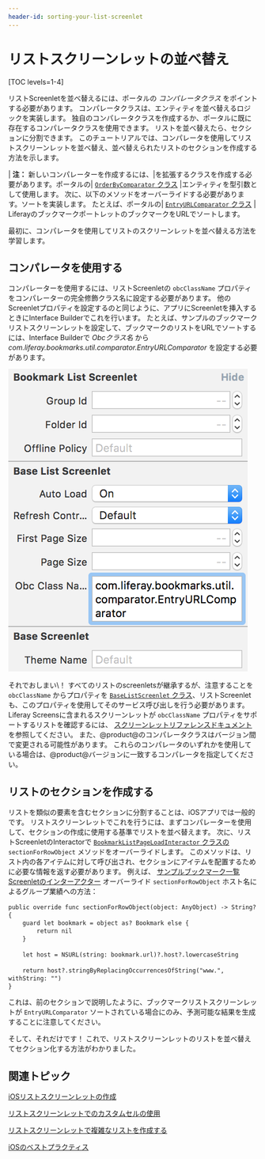 ```yaml
---
header-id: sorting-your-list-screenlet
---
```


# リストスクリーンレットの並べ替え

[TOC levels=1-4]

リストScreenletを並べ替えるには、ポータルの *コンパレータクラス* をポイントする必要があります。 コンパレータクラスは、エンティティを並べ替えるロジックを実装します。 独自のコンパレータクラスを作成するか、ポータルに既に存在するコンパレータクラスを使用できます。 リストを並べ替えたら、セクションに分割できます。 このチュートリアルでは、コンパレータを使用してリストスクリーンレットを並べ替え、並べ替えられたリストのセクションを作成する方法を示します。

| **注：** 新しいコンパレーターを作成するには、|を拡張するクラスを作成する必要があります。ポータルの| [`OrderByComparator` クラス](@platform-ref@/7.1-latest/javadocs/portal-kernel/com/liferay/portal/kernel/util/OrderByComparator.html) |エンティティを型引数として使用します。 次に、以下のメソッドをオーバーライドする必要があります。ソートを実装します。 たとえば、ポータルの| [`EntryURLComparator` クラス](https://github.com/liferay/liferay-portal/blob/7.0.x/modules/apps/collaboration/bookmarks/bookmarks-api/src/main/java/com/liferay/bookmarks/util/comparator/EntryURLComparator.java) | LiferayのブックマークポートレットのブックマークをURLでソートします。

最初に、コンパレータを使用してリストのスクリーンレットを並べ替える方法を学習します。

## コンパレータを使用する

コンパレーターを使用するには、リストScreenletの `obcClassName` プロパティをコンパレーターの完全修飾クラス名に設定する必要があります。 他のScreenletプロパティを設定するのと同じように、アプリにScreenletを挿入するときにInterface Builderでこれを行います。 たとえば、サンプルのブックマークリストスクリーンレットを設定して、ブックマークのリストをURLでソートするには、Interface Builderで *Obcクラス名* から *com.liferay.bookmarks.util.comparator.EntryURLComparator* を設定する必要があります。

![図1：コンパレーターを使用するには、Interface Builderで* Obc Class Name *プロパティをコンパレーターの完全修飾クラス名に設定します。](../../../images/screens-ios-obc-ib.png)

それでおしまい\！ すべてのリストのscreenletsが継承するが、注意することを `obcClassName` からプロパティを [ `BaseListScreenlet` クラス](https://github.com/liferay/liferay-screens/blob/develop/ios/Framework/Core/Base/BaseListScreenlet/BaseListScreenlet.swift)、リストScreenletも、このプロパティを使用してそのサービス呼び出しを行う必要があります。 Liferay Screensに含まれるスクリーンレットが `obcClassName` プロパティをサポートするリストを確認するには、 [スクリーンレットリファレンスドキュメント](/docs/7-1/reference/-/knowledge_base/r/screenlets-in-liferay-screens-for-ios) を参照してください。 また、@product@のコンパレータクラスはバージョン間で変更される可能性があります。 これらのコンパレータのいずれかを使用している場合は、@product@バージョンに一致するコンパレータを指定してください。

## リストのセクションを作成する

リストを類似の要素を含むセクションに分割することは、iOSアプリでは一般的です。 リストスクリーンレットでこれを行うには、まずコンパレーターを使用して、セクションの作成に使用する基準でリストを並べ替えます。 次に、リストScreenletのInteractorで [`BookmarkListPageLoadInteractor` クラスの](https://github.com/liferay/liferay-screens/blob/master/ios/Samples/Bookmark/BookmarkListScreenlet/Interactor/BookmarkListPageLoadInteractor.swift) `sectionForRowObject` メソッドをオーバーライドします。 このメソッドは、リスト内の各アイテムに対して呼び出され、セクションにアイテムを配置するために必要な情報を返す必要があります。 例えば、 [サンプルブックマーク一覧Screenletのインターアクター](https://github.com/liferay/liferay-screens/blob/master/ios/Samples/Bookmark/BookmarkListScreenlet/Interactor/BookmarkListPageLoadInteractor.swift) オーバーライド `sectionForRowObject` ホスト名によるグループ業績への方法：

    public override func sectionForRowObject(object: AnyObject) -> String? {
        guard let bookmark = object as? Bookmark else {
            return nil
        }
    
        let host = NSURL(string: bookmark.url)?.host?.lowercaseString
    
        return host?.stringByReplacingOccurrencesOfString("www.", withString: "")
    }

これは、前のセクションで説明したように、ブックマークリストスクリーンレットが `EntryURLComparator` ソートされている場合にのみ、予測可能な結果を生成することに注意してください。

そして、それだけです！ これで、リストスクリーンレットのリストを並べ替えてセクション化する方法がわかりました。

## 関連トピック

[iOSリストスクリーンレットの作成](/docs/7-1/tutorials/-/knowledge_base/t/creating-ios-list-screenlets)

[リストスクリーンレットでのカスタムセルの使用](/docs/7-1/tutorials/-/knowledge_base/t/using-custom-cells-with-list-screenlets)

[リストスクリーンレットで複雑なリストを作成する](/docs/7-1/tutorials/-/knowledge_base/t/creating-complex-lists-in-your-list-screenlet)

[iOSのベストプラクティス](/docs/7-1/tutorials/-/knowledge_base/t/ios-best-practices)
